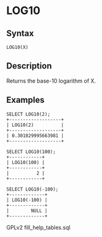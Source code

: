 
# LOG10

## Syntax


```
LOG10(X)
```

## Description


Returns the base-10 logarithm of X.


## Examples


```
SELECT LOG10(2);
+-------------------+
| LOG10(2)          |
+-------------------+
| 0.301029995663981 |
+-------------------+

SELECT LOG10(100);
+------------+
| LOG10(100) |
+------------+
|          2 |
+------------+

SELECT LOG10(-100);
+-------------+
| LOG10(-100) |
+-------------+
|        NULL |
+-------------+
```


GPLv2 fill_help_tables.sql

